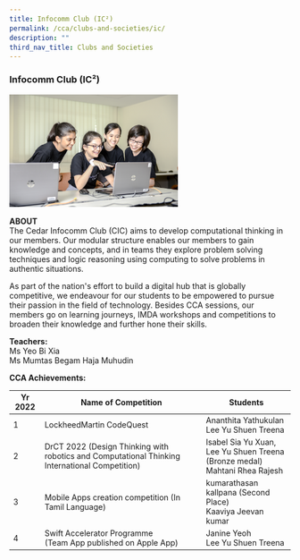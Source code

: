 ```yaml
---
title: Infocomm Club (IC²)
permalink: /cca/clubs-and-societies/ic/
description: ""
third_nav_title: Clubs and Societies
---
```

### Infocomm Club (IC²)

<img src="/images/cs4.png" style="width:60%">

**ABOUT**<br>
The Cedar Infocomm Club (CIC) aims to develop computational thinking in our members. Our modular structure enables our members to gain knowledge and concepts, and in teams they explore problem solving techniques and logic reasoning using computing to solve problems in authentic situations.

  

As part of the nation's effort to build a digital hub that is globally competitive, we endeavour for our students to be empowered to pursue their passion in the field of technology. Besides CCA sessions, our members go on learning journeys, IMDA workshops and competitions to broaden their knowledge and further hone their skills.

  

**Teachers:**<br>
Ms Yeo Bi Xia<br>
Ms Mumtas Begam Haja Muhudin 

**CCA Achievements:**

| Yr 2022 | Name of Competition | Students |
|---|---|---|
| 1 | LockheedMartin CodeQuest | Ananthita Yathukulan<br>Lee Yu Shuen Treena |
| 2 | DrCT 2022 (Design Thinking with robotics and Computational Thinking International Competition) | Isabel Sia Yu Xuan,<br> Lee Yu Shuen Treena (Bronze medal)<br>Mahtani Rhea Rajesh |
| 3 | Mobile Apps creation competition (In Tamil Language) | kumarathasan kallpana (Second Place)<br> Kaaviya Jeevan kumar |
| 4 | Swift Accelerator Programme<br>(Team App published on Apple App) | Janine Yeoh<br> Lee Yu Shuen Treena |
  

